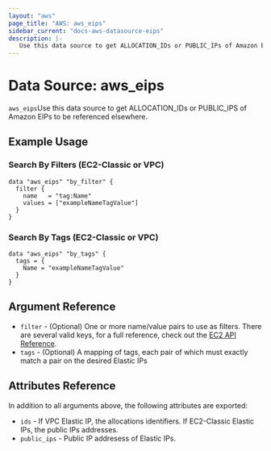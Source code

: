 ```yaml
---
layout: "aws"
page_title: "AWS: aws_eips"
sidebar_current: "docs-aws-datasource-eips"
description: |-
   Use this data source to get ALLOCATION_IDs or PUBLIC_IPs of Amazon EIPs to be referenced elsewhere.
---
```


# Data Source: aws_eips

`aws_eips`Use this data source to get ALLOCATION_IDs or PUBLIC_IPS of Amazon EIPs to be referenced elsewhere.

## Example Usage
### Search By Filters (EC2-Classic or VPC)

```hcl
data "aws_eips" "by_filter" {
  filter {
    name   = "tag:Name"
    values = ["exampleNameTagValue"]
  }
}
```
### Search By Tags (EC2-Classic or VPC)

```hcl
data "aws_eips" "by_tags" {
  tags = {
    Name = "exampleNameTagValue"
  }
}
```

## Argument Reference

* `filter` - (Optional) One or more name/value pairs to use as filters. There are several valid keys, for a full reference, check out the [EC2 API Reference](https://docs.aws.amazon.com/AWSEC2/latest/APIReference/API_DescribeAddresses.html).
* `tags` - (Optional) A mapping of tags, each pair of which must exactly match a pair on the desired Elastic IPs

## Attributes Reference

In addition to all arguments above, the following attributes are exported:

* `ids` - If VPC Elastic IP, the allocations identifiers. If EC2-Classic Elastic IPs, the public IPs addresses.
* `public_ips` - Public IP addresess of Elastic IPs.
